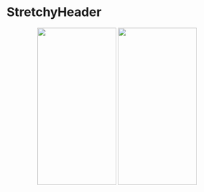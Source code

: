 # StretchyHeader
<p align="center">
<img height=360 width=180 src="https://user-images.githubusercontent.com/53051473/183468459-9a8b6fef-d149-41fa-93f7-b6b0b48b67c9.gif">
<img height=360 width=180 src="https://user-images.githubusercontent.com/53051473/184530655-eed6814a-9ca1-4481-a221-13bea0064072.gif">
</p>
